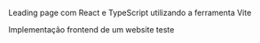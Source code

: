Leading page com React e TypeScript utilizando a ferramenta Vite

Implementação frontend de um website teste
